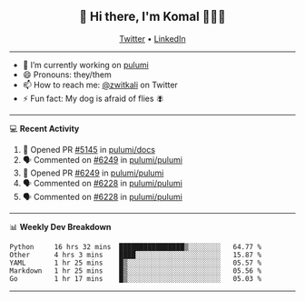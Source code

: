 <h2 align="center"> 👋 Hi there, I'm Komal 🧑🏾‍💻 </h2>
<p align="center">
    <a href="https://twitter.com/zwitkali">Twitter</a> •
    <a href="https://www.linkedin.com/in/komal-ali/">LinkedIn</a>
</p>

--------

- 🔭 I’m currently working on [pulumi](https://github.com/pulumi/pulumi)
- 😄 Pronouns: they/them
- 📫 How to reach me: [@zwitkali](https://twitter.com/zwitkali) on Twitter
- ⚡ Fun fact: My dog is afraid of flies 🪰

--------
💻 **Recent Activity**

<!--START_SECTION:activity-->
1. 💪 Opened PR [#5145](https://github.com/pulumi/docs/pull/5145) in [pulumi/docs](https://github.com/pulumi/docs)
2. 🗣 Commented on [#6249](https://github.com/pulumi/pulumi/issues/6249) in [pulumi/pulumi](https://github.com/pulumi/pulumi)
3. 💪 Opened PR [#6249](https://github.com/pulumi/pulumi/pull/6249) in [pulumi/pulumi](https://github.com/pulumi/pulumi)
4. 🗣 Commented on [#6228](https://github.com/pulumi/pulumi/issues/6228) in [pulumi/pulumi](https://github.com/pulumi/pulumi)
5. 🗣 Commented on [#6228](https://github.com/pulumi/pulumi/issues/6228) in [pulumi/pulumi](https://github.com/pulumi/pulumi)
<!--END_SECTION:activity-->

--------

📊 **Weekly Dev Breakdown**
<!--START_SECTION:waka-->
```text
Python     16 hrs 32 mins  ████████████████▒░░░░░░░░   64.77 % 
Other      4 hrs 3 mins    ████░░░░░░░░░░░░░░░░░░░░░   15.87 % 
YAML       1 hr 25 mins    █▒░░░░░░░░░░░░░░░░░░░░░░░   05.57 % 
Markdown   1 hr 25 mins    █▒░░░░░░░░░░░░░░░░░░░░░░░   05.56 % 
Go         1 hr 17 mins    █▒░░░░░░░░░░░░░░░░░░░░░░░   05.03 % 
```
<!--END_SECTION:waka-->

--------